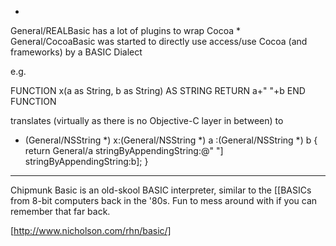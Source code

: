  

 
*
General/REALBasic has a lot of plugins to wrap Cocoa
*
General/CocoaBasic was started to directly use access/use Cocoa (and frameworks) by a BASIC Dialect

e.g.
    
   FUNCTION x(a as String, b as String) AS STRING
     RETURN a+" "+b
   END FUNCTION


translates (virtually as there is no Objective-C layer in between) to
    
   - (General/NSString *) x:(General/NSString *) a :(General/NSString *) b
     {
     return General/a stringByAppendingString:@" "] stringByAppendingString:b];
     }



----

Chipmunk Basic is an old-skool BASIC interpreter, similar to the [[BASICs from 8-bit computers back in the '80s. Fun to mess around with if you can remember that far back.

[http://www.nicholson.com/rhn/basic/]
